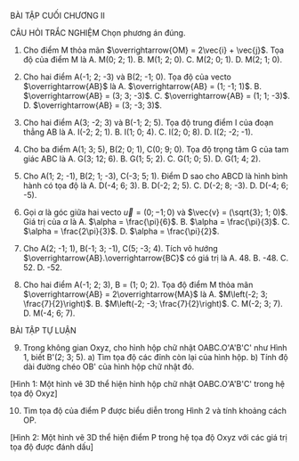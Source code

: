 BÀI TẬP CUỐI CHƯƠNG II

CÂU HỎI TRẮC NGHIỆM
Chọn phương án đúng.

1. Cho điểm M thỏa mãn $\overrightarrow{OM} = 2\vec{i} + \vec{j}$.
   Tọa độ của điểm M là
   A. M(0; 2; 1).     B. M(1; 2; 0).
   C. M(2; 0; 1).     D. M(2; 1; 0).

2. Cho hai điểm A(-1; 2; -3) và B(2; -1; 0).
   Tọa độ của vecto $\overrightarrow{AB}$ là
   A. $\overrightarrow{AB} = (1; -1; 1)$.    B. $\overrightarrow{AB} = (3; 3; -3)$.
   C. $\overrightarrow{AB} = (1; 1; -3)$.    D. $\overrightarrow{AB} = (3; -3; 3)$.

3. Cho hai điểm A(3; -2; 3) và B(-1; 2; 5).
   Tọa độ trung điểm I của đoạn thẳng AB là
   A. I(-2; 2; 1).    B. I(1; 0; 4).
   C. I(2; 0; 8).     D. I(2; -2; -1).

4. Cho ba điểm A(1; 3; 5), B(2; 0; 1), C(0; 9; 0).
   Tọa độ trọng tâm G của tam giác ABC là
   A. G(3; 12; 6).    B. G(1; 5; 2).
   C. G(1; 0; 5).     D. G(1; 4; 2).

5. Cho A(1; 2; -1), B(2; 1; -3), C(-3; 5; 1).
   Điểm D sao cho ABCD là hình bình hành
   có tọa độ là
   A. D(-4; 6; 3).    B. D(-2; 2; 5).
   C. D(-2; 8; -3).   D. D(-4; 6; -5).

6. Gọi $\alpha$ là góc giữa hai vecto $\vec{u} = (0; -1; 0)$
   và $\vec{v} = (\sqrt{3}; 1; 0)$. Giá trị của $\alpha$ là
   A. $\alpha = \frac{\pi}{6}$.    B. $\alpha = \frac{\pi}{3}$.
   C. $\alpha = \frac{2\pi}{3}$.   D. $\alpha = \frac{\pi}{2}$.

7. Cho A(2; -1; 1), B(-1; 3; -1), C(5; -3; 4).
   Tích vô hướng $\overrightarrow{AB}.\overrightarrow{BC}$ có giá trị là
   A. 48.    B. -48.
   C. 52.    D. -52.

8. Cho hai điểm A(-1; 2; 3), B = (1; 0; 2).
   Tọa độ điểm M thỏa mãn $\overrightarrow{AB} = 2\overrightarrow{MA}$ là
   A. $M\left(-2; 3; \frac{7}{2}\right)$.    B. $M\left(-2; -3; \frac{7}{2}\right)$.
   C. M(-2; 3; 7).                           D. M(-4; 6; 7).

BÀI TẬP TỰ LUẬN

9. Trong không gian Oxyz, cho hình hộp
   chữ nhật OABC.O'A'B'C' như Hình 1, biết
   B'(2; 3; 5).
   a) Tìm tọa độ các đỉnh còn lại của hình hộp.
   b) Tính độ dài đường chéo OB' của hình hộp
      chữ nhật đó.

[Hình 1: Một hình vẽ 3D thể hiện hình hộp chữ nhật OABC.O'A'B'C' trong hệ tọa độ Oxyz]

10. Tìm tọa độ của điểm P được biểu diễn
    trong Hình 2 và tính khoảng cách OP.

[Hình 2: Một hình vẽ 3D thể hiện điểm P trong hệ tọa độ Oxyz với các giá trị tọa độ được đánh dấu]